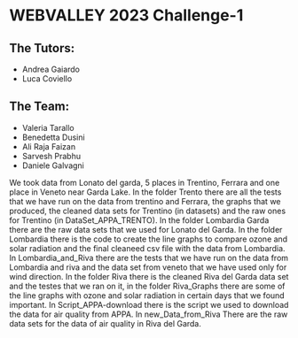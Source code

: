 # WEBVALLEY 2023 Challenge-1
## The Tutors: 
 - Andrea Gaiardo
 - Luca Coviello

## The Team:

- Valeria Tarallo
- Benedetta Dusini
- Ali Raja Faizan
- Sarvesh Prabhu
- Daniele Galvagni

We took data from Lonato del garda, 5 places in Trentino, Ferrara and one place in Veneto near Garda Lake.
In the folder Trento there are all the tests that we have run on the data from trentino and Ferrara, the graphs that we produced, the cleaned data sets for Trentino (in datasets) and the raw ones for Trentino (in DataSet_APPA_TRENTO).
In the folder Lombardia Garda there are the raw data sets that we used for Lonato del Garda.
In the folder Lombardia there is the code to create the line graphs to compare ozone and solar radiation and the final cleaneed csv file with the data from Lombardia.
In Lombardia_and_Riva there are the tests that we have run on the data from Lombardia and riva and the data set from veneto that we have used only for wind direction.
In the folder Riva there is the cleaned Riva del Garda data set and the testes that we ran on it, in the folder Riva_Graphs there are some of the line graphs with ozone and solar radiation in certain days that we found important.
In Script_APPA-download there is the script we used to download the data for air quality from APPA.
In new_Data_from_Riva There are the raw data sets for the data of air quality in Riva del Garda.




